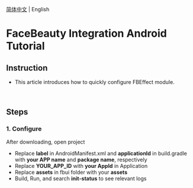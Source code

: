 [简体中文](README.md) | English

# **FaceBeauty Integration Android Tutorial**
## **Instruction**
- This article introduces how to quickly configure FBEffect module.

<br/>

## **Steps**

### **1. Configure**
After downloading, open project
- Replace **label** in AndroidManifest.xml and **applicationId** in build.gradle with **your APP name** and **package name**, respectively
- Replace **YOUR_APP_ID** with **your AppId** in Application
- Replace **assets** in fbui folder with your **assets**
- Build, Run, and search **init-status** to see relevant logs

<br/>
